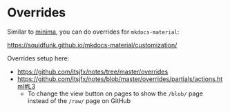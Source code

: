 # Overrides

Similar to [minima](https://github.com/jekyll/minima#customizing-templates), you can do overrides for `mkdocs-material`:

https://squidfunk.github.io/mkdocs-material/customization/

Overrides setup here:
* https://github.com/itsjfx/notes/tree/master/overrides
* https://github.com/itsjfx/notes/blob/master/overrides/partials/actions.html#L3
    * To change the view button on pages to show the `/blob/` page instead of the `/raw/` page on GitHub